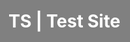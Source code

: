 <!DOCTYPE html>
<html style="background-color:Gray">
  <body>
    <h1 style="color: rgb(255,255,255);"> TS | Test Site </h1>
  </body>
</html>
